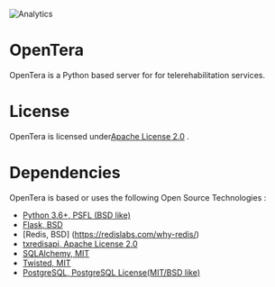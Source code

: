 ![Analytics](https://ga-beacon.appspot.com/UA-27707792-8/github-opentera-main?pixel) 
# OpenTera
OpenTera is a Python based server for for telerehabilitation services.

# License
OpenTera is licensed under[Apache License 2.0](https://www.apache.org/licenses/LICENSE-2.0.txt) . 

# Dependencies
OpenTera is based or uses the following Open Source Technologies :
* [Python 3.6+, PSFL (BSD like)](https://www.python.org)
* [Flask, BSD](http://flask.pocoo.org)
* [Redis, BSD] (https://redislabs.com/why-redis/)
 * [txredisapi, Apache License 2.0](https://github.com/fiorix/txredisapi) 
* [SQLAlchemy, MIT](https://www.sqlalchemy.org)
* [Twisted, MIT](https://twistedmatrix.com)
* [PostgreSQL,  PostgreSQL License(MIT/BSD like)](https://www.postgresql.org)



